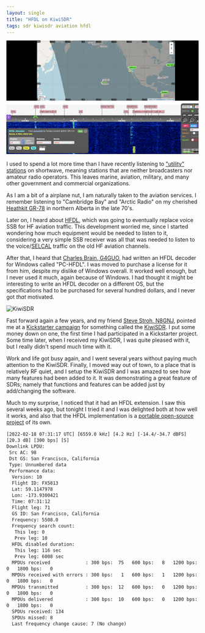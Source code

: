 ```yaml
---
layout: single
title: "HFDL on KiwiSDR"
tags: sdr kiwisdr aviation hfdl
---
```


![KiwiSDR HFDL](/assets/img/KiwiHFDL.png "KiwiSDR HFDL")

I used to spend a lot more time than I have recently listening to
["utility" stations](https://en.wikipedia.org/wiki/Utility_station) on
shortwave, meaning stations that are neither broadcasters nor amateur
radio operators. This leaves marine, aviation, military, and many
other government and commercial organizations.

As I am a bit of a airplane nut, I am naturally taken to the aviation
services. I remember listening to "Cambridge Bay" and "Arctic Radio"
on my cherished [Heathkit
GR-78](https://www.rigpix.com/heathkit/gr78.htm) in northern Alberta
in the late 70's.

Later on, I heard about
[HFDL](https://en.wikipedia.org/wiki/High_Frequency_Data_Link), which
was going to eventually replace voice SSB for HF aviation
traffic. This development worried me, since I started wondering how
much equipment would be needed to listen to it, considering a very
simple SSB receiver was all that was needed to listen to the
voice/[SELCAL](https://en.wikipedia.org/wiki/SELCAL) traffic on the
old HF aviation channels.

After that, I heard that [Charles Brain,
G4GUO](http://www.chbrain.dircon.co.uk/), had written an HFDL decoder
for Windows called "PC-HFDL". I was moved to purchase a license for it
from him, despite my dislike of Windows overall. It worked well
enough, but I never used it much, again because of Windows. I had
thought it might be interesting to write an HFDL decoder on a different
OS, but the specifications had to be purchased for several hundred
dollars, and I never got _that_ motivated.

![KiwiSDR](http://www.bonito.net/newsroom/wp-content/uploads/2017/03/kiwi-im-gehause-300x200.jpg "KiwiSDR")

Fast forward again a few years, and my friend [Steve Stroh,
N8GNJ](https://www.n8gnj.org/), pointed me at a [Kickstarter
campaign](https://www.kickstarter.com/projects/1575992013/kiwisdr-beaglebone-software-defined-radio-sdr-with)
for something called the [KiwiSDR](http://kiwisdr.com/). I put some
money down on one, the first time I had participated in a Kickstarter
project. Some time later, when I received my KiwiSDR, I was quite
pleased with it, but I really didn't spend much time with it.

Work and life got busy again, and I went several years without paying
much attention to the KiwiSDR. Finally, I moved way out of town, to a
place that is relatively RF quiet, and I setup the KiwiSDR and I was
amazed to see how many features had been added to it. It was
demonstrating a great feature of SDRs; namely that functions and
features can be added just by add/changing the software.

Much to my surprise, I noticed that it had an HFDL extension. I saw
this several weeks ago, but tonight I tried it and I was delighted
both at how well it works, and also that the HFDL implementation is a
[portable open-source project](https://github.com/szpajder/dumphfdl)
of its own.

```
[2022-02-18 07:31:17 UTC] [6559.0 kHz] [4.2 Hz] [-14.4/-34.7 dBFS] [20.3 dB] [300 bps] [S]
Downlink LPDU:
 Src AC: 98
 Dst GS: San Francisco, California
 Type: Unnumbered data
 Performance data:
  Version: 10
  Flight ID: FX5813
  Lat: 59.1147978
  Lon: -173.9300421
  Time: 07:31:12
  Flight leg: 71
  GS ID: San Francisco, California
  Frequency: 5508.0
  Frequency search count:
   This leg: 0
   Prev leg: 10
  HFDL disabled duration:
   This leg: 116 sec
   Prev leg: 6008 sec
  MPDUs received             : 300 bps:  75   600 bps:   8   1200 bps:   0   1800 bps:   0
  MPDUs received with errors : 300 bps:   1   600 bps:   1   1200 bps:   0   1800 bps:   0
  MPDUs transmitted          : 300 bps:  12   600 bps:   0   1200 bps:   0   1800 bps:   0
  MPDUs delivered            : 300 bps:  10   600 bps:   0   1200 bps:   0   1800 bps:   0
  SPDUs received: 134
  SPDUs missed: 8
  Last frequency change cause: 7 (No change)
```
